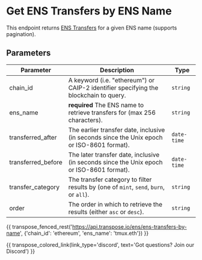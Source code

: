 # Get ENS Transfers by ENS Name

This endpoint returns [ENS Transfers](../models/ens_transfer_model.md) for a given ENS name (supports pagination).

## Parameters
| Parameter     | Description                                                                          | Type     | 
|---------------|--------------------------------------------------------------------------------------|----------|
| chain_id      | A keyword (i.e. "ethereum") or CAIP-2 identifier specifying the blockchain to query. | `string` | 
| ens_name      | **required** The ENS name to retrieve transfers for (max 256 characters). | `string` | 
| transferred_after | The earlier transfer date, inclusive (in seconds since the Unix epoch or ISO-8601 format).    | `date-time` | 
| transferred_before | The later transfer date, inclusive (in seconds since the Unix epoch or ISO-8601 format). | `date-time` | 
| transfer_category | The transfer category to filter results by (one of `mint`, `send`, `burn`, or `all`).    | `string` | 
| order | The order in which to retrieve the results (either `asc` or `desc`).    | `string` | 

{{ transpose_fenced_rest('https://api.transpose.io/ens/ens-transfers-by-name', {'chain_id': 'ethereum', 'ens_name': 'tmux.eth'}) }}

{{ transpose_colored_link(link_type='discord', text='Got questions?  Join our Discord') }}
